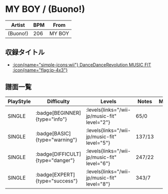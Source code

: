 # MY BOY / (Buono!)

|Artist|BPM|From|
|------|---|----|
|(Buono!)|206|MY BOY|

## 収録タイトル

- [:icon{name="simple-icons:wii"} DanceDanceRevolution MUSIC FIT :icon{name="flag:jp-4x3"}](/wii-jp/music-fit)

## 譜面一覧

|PlayStyle|Difficulty|Levels|Notes|Movie|
|---------|----------|------|-----|-----|
|SINGLE| :badge[BEGINNER]{type="info"}| :levels{links="/wii-jp/music-fit" level="2"}|65/0||
|SINGLE| :badge[BASIC]{type="warning"}| :levels{links="/wii-jp/music-fit" level="5"}|137/13||
|SINGLE| :badge[DIFFICULT]{type="danger"}| :levels{links="/wii-jp/music-fit" level="6"}|247/22||
|SINGLE| :badge[EXPERT]{type="success"}| :levels{links="/wii-jp/music-fit" level="8"}|343/7||
